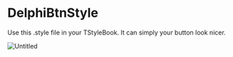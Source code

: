 # DelphiBtnStyle
Use this .style file in your TStyleBook. It can simply your button look nicer.

![Untitled](https://user-images.githubusercontent.com/25902765/184060116-8eaab0a3-5107-4367-b686-d5370b1181e8.png)
